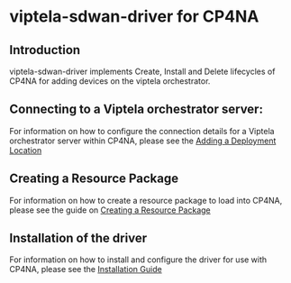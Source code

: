 # viptela-sdwan-driver for CP4NA

## Introduction

viptela-sdwan-driver implements Create, Install and Delete lifecycles of CP4NA for adding devices on the viptela orchestrator. 


## Connecting to a Viptela orchestrator server:

For information on how to configure the connection details for a Viptela orchestrator server within CP4NA, please see the [Adding a Deployment Location](docs/AddingDeploymentLocation.md)

## Creating a Resource Package

For information on how to create a resource package to load into CP4NA, please see the guide on [Creating a Resource Package](docs/CreatingResourcePackage.md)

## Installation of the driver

For information on how to install and configure the driver for use with CP4NA, please see the [Installation Guide](docs/Installation.md)
